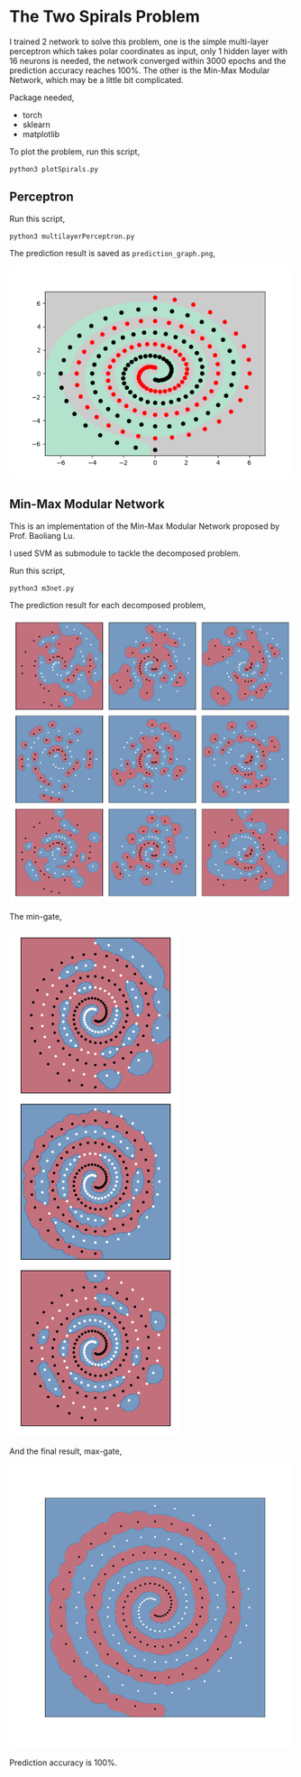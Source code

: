 # The Two Spirals Problem
I trained 2 network to solve this problem, one is the simple multi-layer perceptron which takes polar coordinates as input, only 1 hidden layer with 16 neurons is needed, the network converged within 3000 epochs and the prediction accuracy reaches 100%. The other is the Min-Max Modular Network, which may be a little bit complicated.

Package needed,
- torch
- sklearn
- matplotlib

To plot the problem, run this script,
```
python3 plotSpirals.py
```
## Perceptron
Run this script,
```
python3 multilayerPerceptron.py
```
The prediction result is saved as ```prediction_graph.png```,

![](prediction_graph.png)

## Min-Max Modular Network
This is an implementation of the Min-Max Modular Network proposed by Prof. Baoliang Lu.

I used SVM as submodule to tackle the decomposed problem.

Run this script,
```
python3 m3net.py
```

The prediction result for each decomposed problem,

![](m3n.png)

The min-gate,

![](min_gate.png)

And the final result, max-gate,

![](max_gate.png)

Prediction accuracy is 100%.